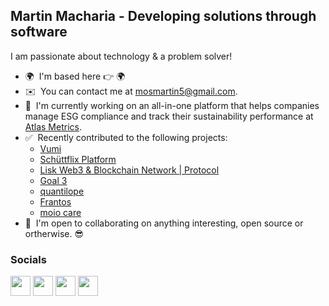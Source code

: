 Martin Macharia - Developing solutions through software
-
I am passionate about technology & a problem solver!

* 🌍  I'm based here 👉 🌍
* ✉️  You can contact me at [mosmartin5@gmail.com](mailto:mosmartin5@gmail.com).
* 🚀  I'm currently working on an all-in-one platform that helps companies manage ESG compliance and track their sustainability performance at [Atlas Metrics](https://www.atlasmetrics.io).
* ✅  Recently contributed to the following projects:
  - [Vumi](https://vumicentral.com/)
  - [Schüttflix Platform](https://www.schuettflix.com/global/en/)
  - [Lisk Web3 & Blockchain Network | Protocol](http://lisk.com/)
  - [Goal 3](https://goal3.org/)
  - [quantilope](https://www.quantilope.com/de/)
  - [Frantos](https://www.frantos.com/de/)
  - [moio care](https://moio.care/)
* 🤝  I'm open to collaborating on anything interesting, open source or ortherwise. 😎


### Socials

<p align="left"> <a href="https://www.github.com/mosmartin" target="_blank" rel="noreferrer"><img src="https://raw.githubusercontent.com/danielcranney/readme-generator/main/public/icons/socials/github.svg" width="32" height="32" /></a> <a href="https://www.linkedin.com/in/martin-macharia" target="_blank" rel="noreferrer"><img src="https://raw.githubusercontent.com/danielcranney/readme-generator/main/public/icons/socials/linkedin.svg" width="32" height="32" /></a> <a href="https://www.stackoverflow.com/users/1002543/mosmartin" target="_blank" rel="noreferrer"><img src="https://raw.githubusercontent.com/danielcranney/readme-generator/main/public/icons/socials/stackoverflow.svg" width="32" height="32" /></a> <a href="https://www.twitter.com/_mosmartin" target="_blank" rel="noreferrer"><img src="https://raw.githubusercontent.com/danielcranney/readme-generator/main/public/icons/socials/twitter.svg" width="32" height="32" /></a></p>
